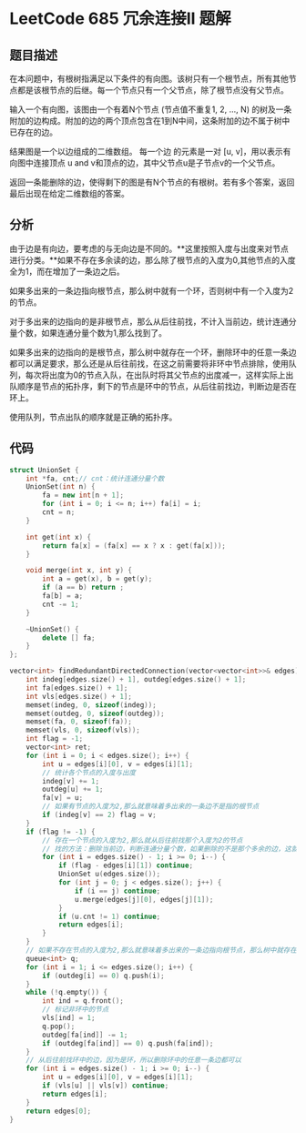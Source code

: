 # LeetCode 685 冗余连接II 题解

## 题目描述

在本问题中，有根树指满足以下条件的有向图。该树只有一个根节点，所有其他节点都是该根节点的后继。每一个节点只有一个父节点，除了根节点没有父节点。

输入一个有向图，该图由一个有着N个节点 (节点值不重复1, 2, ..., N) 的树及一条附加的边构成。附加的边的两个顶点包含在1到N中间，这条附加的边不属于树中已存在的边。

结果图是一个以边组成的二维数组。 每一个边 的元素是一对 [u, v]，用以表示有向图中连接顶点 u and v和顶点的边，其中父节点u是子节点v的一个父节点。

返回一条能删除的边，使得剩下的图是有N个节点的有根树。若有多个答案，返回最后出现在给定二维数组的答案。



## 分析

由于边是有向边，要考虑的与无向边是不同的。**这里按照入度与出度来对节点进行分类。**如果不存在多余读的边，那么除了根节点的入度为0,其他节点的入度全为1，而在增加了一条边之后。

如果多出来的一条边指向根节点，那么树中就有一个环，否则树中有一个入度为2的节点。

对于多出来的边指向的是非根节点，那么从后往前找，不计入当前边，统计连通分量个数，如果连通分量个数为1,那么找到了。

如果多出来的边指向的是根节点，那么树中就存在一个环，删除环中的任意一条边都可以满足要求，那么还是从后往前找，在这之前需要将非环中节点排除，使用队列，每次将出度为0的节点入队，在出队时将其父节点的出度减一，这样实际上出队顺序是节点的拓扑序，剩下的节点是环中的节点，从后往前找边，判断边是否在环上。

使用队列，节点出队的顺序就是正确的拓扑序。



## 代码

```c++
struct UnionSet {
    int *fa, cnt;// cnt：统计连通分量个数
    UnionSet(int n) {
        fa = new int[n + 1];
        for (int i = 0; i <= n; i++) fa[i] = i;
        cnt = n;
    }

    int get(int x) {
        return fa[x] = (fa[x] == x ? x : get(fa[x]));
    }

    void merge(int x, int y) {
        int a = get(x), b = get(y);
        if (a == b) return ;
        fa[b] = a;
        cnt -= 1;
    }

    ~UnionSet() {
        delete [] fa;
    }
};

vector<int> findRedundantDirectedConnection(vector<vector<int>>& edges) {
    int indeg[edges.size() + 1], outdeg[edges.size() + 1];
    int fa[edges.size() + 1];
    int vls[edges.size() + 1];
    memset(indeg, 0, sizeof(indeg));
    memset(outdeg, 0, sizeof(outdeg));
    memset(fa, 0, sizeof(fa));
    memset(vls, 0, sizeof(vls));
    int flag = -1;
    vector<int> ret;
    for (int i = 0; i < edges.size(); i++) {
        int u = edges[i][0], v = edges[i][1];
        // 统计各个节点的入度与出度
        indeg[v] += 1;
        outdeg[u] += 1;
        fa[v] = u;
        // 如果有节点的入度为2,那么就意味着多出来的一条边不是指的根节点
        if (indeg[v] == 2) flag = v;
    }
    if (flag != -1) {
        // 存在一个节点的入度为2,那么就从后往前找那个入度为2的节点
        // 找的方法：删除当前边，判断连通分量个数，如果删除的不是那个多余的边，这就意味着连通分量为2,否则为1
        for (int i = edges.size() - 1; i >= 0; i--) {
            if (flag - edges[i][1]) continue;
            UnionSet u(edges.size());
            for (int j = 0; j < edges.size(); j++) {
                if (i == j) continue;
                u.merge(edges[j][0], edges[j][1]);
            }
            if (u.cnt != 1) continue;
            return edges[i]; 
        }
    } 
    // 如果不存在节点的入度为2,那么就意味着多出来的一条边指向根节点，那么树中就存在一个环，对节点进行拓扑，每次去除那些出度为0的节点，剩下的就是环，使用队列，那么结点的出队顺序就是结点的拓扑序。
    queue<int> q;
    for (int i = 1; i <= edges.size(); i++) {
        if (outdeg[i] == 0) q.push(i);
    }
    while (!q.empty()) {
        int ind = q.front();
        // 标记非环中的节点
        vls[ind] = 1;
        q.pop();
        outdeg[fa[ind]] -= 1;
        if (outdeg[fa[ind]] == 0) q.push(fa[ind]);
    }
    // 从后往前找环中的边，因为是环，所以删除环中的任意一条边都可以
    for (int i = edges.size() - 1; i >= 0; i--) {
        int u = edges[i][0], v = edges[i][1];
        if (vls[u] || vls[v]) continue;
        return edges[i];
    }
    return edges[0];
}
```

